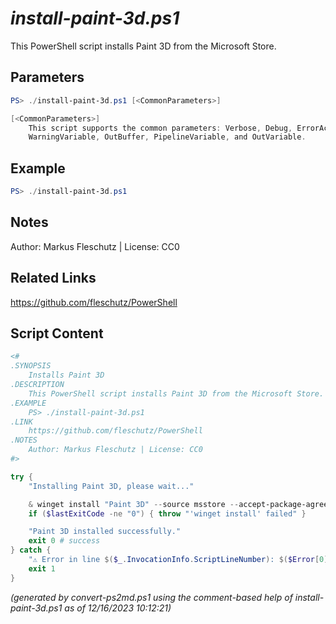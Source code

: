 *install-paint-3d.ps1*
================

This PowerShell script installs Paint 3D from the Microsoft Store.

Parameters
----------
```powershell
PS> ./install-paint-3d.ps1 [<CommonParameters>]

[<CommonParameters>]
    This script supports the common parameters: Verbose, Debug, ErrorAction, ErrorVariable, WarningAction, 
    WarningVariable, OutBuffer, PipelineVariable, and OutVariable.
```

Example
-------
```powershell
PS> ./install-paint-3d.ps1

```

Notes
-----
Author: Markus Fleschutz | License: CC0

Related Links
-------------
https://github.com/fleschutz/PowerShell

Script Content
--------------
```powershell
<#
.SYNOPSIS
	Installs Paint 3D
.DESCRIPTION
	This PowerShell script installs Paint 3D from the Microsoft Store.
.EXAMPLE
	PS> ./install-paint-3d.ps1
.LINK
	https://github.com/fleschutz/PowerShell
.NOTES
	Author: Markus Fleschutz | License: CC0
#>

try {
	"Installing Paint 3D, please wait..."

	& winget install "Paint 3D" --source msstore --accept-package-agreements --accept-source-agreements
	if ($lastExitCode -ne "0") { throw "'winget install' failed" }

	"Paint 3D installed successfully."
	exit 0 # success
} catch {
	"⚠️ Error in line $($_.InvocationInfo.ScriptLineNumber): $($Error[0])"
	exit 1
}
```

*(generated by convert-ps2md.ps1 using the comment-based help of install-paint-3d.ps1 as of 12/16/2023 10:12:21)*
